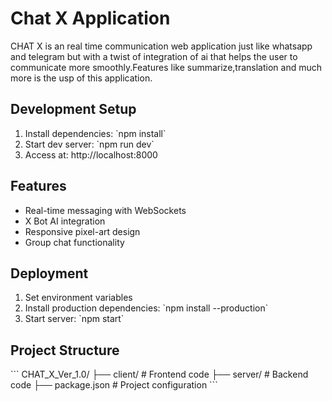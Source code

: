 # Chat X Application

CHAT X is an real time communication web application just like whatsapp and telegram but with a twist of integration of ai that helps the user to communicate more smoothly.Features like summarize,translation and much more is the usp of this application.

## Development Setup
1. Install dependencies: \`npm install\`
2. Start dev server: \`npm run dev\`
3. Access at: http://localhost:8000

## Features
- Real-time messaging with WebSockets
- X Bot AI integration
- Responsive pixel-art design
- Group chat functionality

## Deployment
1. Set environment variables
2. Install production dependencies: \`npm install --production\`
3. Start server: \`npm start\`

## Project Structure
\`\`\`
CHAT_X_Ver_1.0/
├── client/       # Frontend code
├── server/       # Backend code
├── package.json  # Project configuration
\`\`\`
